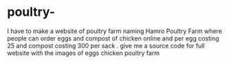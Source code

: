 # poultry-
I have to make a website of poultry farm naming Hamro Poultry Farm where people can order eggs and compost of chicken online and per egg costing 25 and compost costing 300 per sack  . give me a source code for full website with the images of eggs chicken poultry farm 
